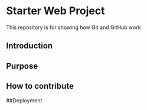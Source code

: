 # Starter Web Project

This repository is for showing how Git and GitHub work

## Introduction

## Purpose

## How to contribute

##Deployment